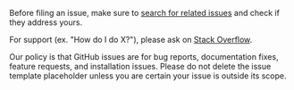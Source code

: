 Before filing an issue, make sure to [search for related issues](https://github.com/mlflow/mlflow/issues) and check if
they address yours. 

For support (ex. "How do I do X?"), please ask on [Stack Overflow](https://stackoverflow.com/questions/tagged/mlflow).


Our policy is that GitHub issues are
for bug reports, documentation fixes, feature requests, 
and installation issues. Please do not delete the issue template placeholder unless you are certain your
issue is outside its scope.